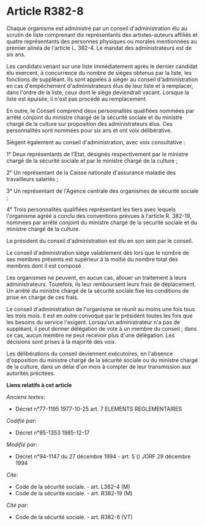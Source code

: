 # Article R382-8

Chaque organisme est administré par un conseil d'administration élu au scrutin de liste comprenant dix représentants des
artistes-auteurs affiliés et quatre représentants des personnes physiques ou morales mentionnées au premier alinéa de
l'article L. 382-4. Le mandat des administrateurs est de six ans. 

Les candidats venant sur une liste immédiatement après le dernier candidat élu exercent, à concurrence du nombre de sièges
obtenus par la liste, les fonctions de suppléant. Ils sont appelés à siéger au conseil d'administration en cas d'empêchement
d'administrateurs élus de leur liste et à remplacer, dans l'ordre de la liste, ceux dont le siège deviendrait vacant. Lorsque
la liste est épuisée, il n'est pas procédé au remplacement. 

En outre, le Conseil comprend deux personnalités qualifiées nommées par arrêté conjoint du ministre chargé de la sécurité
sociale et du ministre chargé de la culture sur proposition des administrateurs élus. Ces personnalités sont nommées pour six
ans et ont voix délibérative. 

Siègent également au conseil d'administration, avec voix consultative : 

1° Deux représentants de l'Etat, désignés respectivement par le ministre chargé de la sécurité sociale et par le ministre
chargé de la culture ; 

2° Un représentant de la Caisse nationale d'assurance maladie des travailleurs salariés ; 

3° Un représentant de l'Agence centrale des organismes de sécurité sociale ; 

4° Trois personnalités qualifiées représentant les tiers avec lequels l'organisme agréé a conclu des conventions prévues à
l'article R. 382-19, nommées par arrêté conjoint du ministre chargé de la sécurité sociale et du ministre chargé de la
culture. 

Le président du conseil d'administration est élu en son sein par le conseil. 

Le conseil d'administration siège valablement dès lors que le nombre de ses membres présents est supérieur à la moitié du
nombre total des membres dont il est composé   . 

Les organismes ne peuvent, en aucun cas, allouer un traitement à leurs administrateurs. Toutefois, ils leur remboursent leurs
frais de déplacement. Un arrêté du ministre chargé de la sécurité sociale fixe les conditions de prise en charge de ces
frais. 

Le conseil d'administration de l'organisme se réunit au moins une fois tous les trois mois. Il est en outre convoqué par le
président toutes les fois que les besoins du service l'exigent. Lorsqu'un administrateur n'a pas de suppléant, il peut donner
délégation de vote à un membre du conseil ; dans ce cas, aucun membre ne peut recevoir plus d'une délégation. Les décisions
sont prises à la majorité des voix. 

Les délibérations du conseil deviennent exécutoires, en l'absence d'opposition du ministre chargé de la sécurité sociale ou
du ministre chargé de la culture, dans un délai d'un mois à compter de leur transmission aux autorités précitées.

**Liens relatifs à cet article**

_Anciens textes_:

  - Décret n°77-1195 1977-10-25 art. 7 ELEMENTS REGLEMENTAIRES

_Codifié par_:

  - Décret n°85-1353 1985-12-17

_Modifié par_:

  - Décret n°94-1147 du 27 décembre 1994 - art. 5 () JORF 29 décembre 1994

_Cite_:

  - Code de la sécurité sociale. - art. L382-4 (M)
  - Code de la sécurité sociale. - art. R382-19 (M)

_Cité par_:

  - Code de la sécurité sociale. - art. R382-6 (VT)
